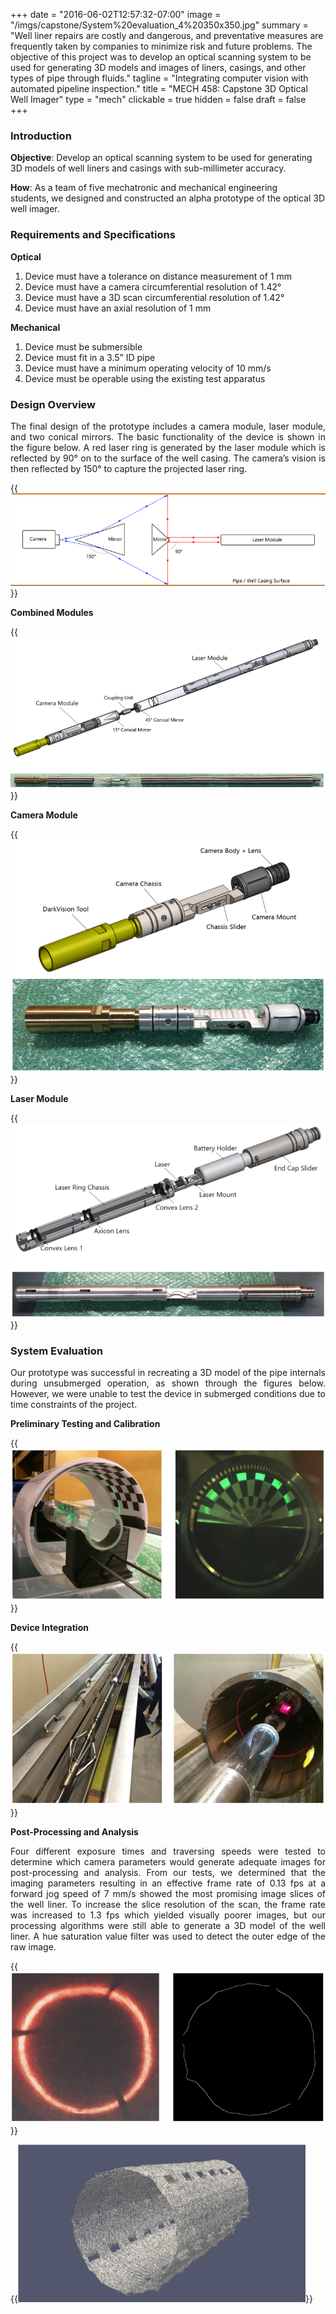 +++
date = "2016-06-02T12:57:32-07:00"
image = "/imgs/capstone/System%20evaluation_4%20350x350.jpg"
summary = "Well liner repairs are costly and dangerous, and preventative measures are frequently taken by companies to minimize risk and future problems. The objective of this project was to develop an optical scanning system to be used for generating 3D models and images of liners, casings, and other types of pipe through fluids."
tagline = "Integrating computer vision with automated pipeline inspection."
title = "MECH 458: Capstone 3D Optical Well Imager"
type = "mech"
clickable = true
hidden = false
draft = false
+++
### __Introduction__

__Objective__: Develop an optical scanning system to be used for generating 3D models of well liners and casings with sub-millimeter accuracy.</p>

__How__: As a team of five mechatronic and mechanical engineering students, we designed and constructed an alpha prototype of the optical 3D well imager.</span></p>

<h3><strong>Requirements and Specifications</strong></h3>
<p style="display: inline !important;"><strong>Optical</strong></p>

<ol>
 	<li>Device must have a tolerance on distance measurement of 1 mm</li>
 	<li>Device must have a camera circumferential resolution of 1.42°</li>
 	<li>Device must have a 3D scan circumferential resolution of 1.42°</li>
 	<li>Device must have an axial resolution of 1 mm</li>
</ol>
<strong>Mechanical</strong>
<ol>
 	<li>Device must be submersible</li>
 	<li>Device must fit in a 3.5” ID pipe</li>
 	<li>Device must have a minimum operating velocity of 10 mm/s</li>
 	<li>Device must be operable using the existing test apparatus</li>
</ol>
<h3><strong>Design Overview</strong></h3>
<p style="text-align: justify;">The final design of the prototype includes a camera module, laser module, and two conical mirrors. The basic functionality of the device is shown in the figure below. A red laser ring is generated by the laser module which is reflected by 90° on to the surface of the well casing. The camera’s vision is then reflected by 150° to capture the projected laser ring.</p>

{{<img caption="Simplified diagram of scanning functionality."
src="/imgs/capstone/System-overview.png" >}}

<strong>Combined Modules</strong>

{{<img caption="Overview of the optical imaging device."
src="/imgs/capstone/Annotated-Combined-Modules_2-1.png" >}}

<strong>Camera Module</strong>

{{<img caption="Diagram of the camera module."
src="/imgs/capstone/Camera-Module.png" >}}

<strong>Laser Module</strong>

{{<img caption="Diagram of the laser module."
src="/imgs/capstone/Laser-Module.png" >}}

<h3>System Evaluation</h3>
<p style="text-align: justify;">Our prototype was successful in recreating a 3D model of the pipe internals during unsubmerged operation, as shown through the figures below. However, we were unable to test the device in submerged conditions due to time constraints of the project.</p>

<p style="text-align: justify;"><strong>Preliminary Testing and Calibration</strong></p>

{{<img caption="Setup of the calibration grid with a green laser ring (left); Captured image (right)"
src="/imgs/capstone/System-evaluation_5.png" >}}

<strong>Device Integration</strong>

{{<img caption="Our device installed with the DarkVision lab equipment (left); Close up of the laser ring inside the well liner (right)." src="/imgs/capstone/System-evaluation_2.png" >}}

<strong>Post-Processing and Analysis</strong>
<p style="text-align: justify;">Four different exposure times and traversing speeds were tested to determine which camera parameters would generate adequate images for post-processing and analysis. From our tests, we determined that the imaging parameters resulting in an effective frame rate of 0.13 fps at a forward jog speed of 7 mm/s showed the most promising image slices of the well liner. To increase the slice resolution of the scan, the frame rate was increased to 1.3 fps which yielded visually poorer images, but our processing algorithms were still able to generate a 3D model of the well liner. A hue saturation value filter was used to detect the outer edge of the raw image.</p>

{{<img caption="Captured laser ring by the camera through the conical mirror (left); Processed image (right)" src="/imgs/capstone/System-evaluation_3.png" >}}

{{<img caption="Generated 3D model from the image slices." src="/imgs/capstone/System-evaluation_4-1.jpg">}}